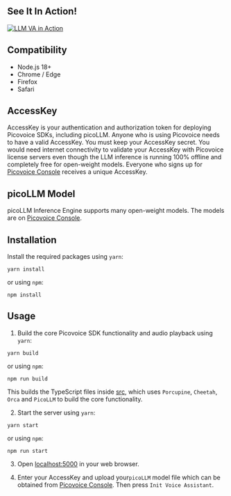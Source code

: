 ## See It In Action!

[![LLM VA in Action](https://img.youtube.com/vi/WWVSACJQknw/0.jpg)](https://www.youtube.com/watch?v=WWVSACJQknw)

## Compatibility

- Node.js 18+
- Chrome / Edge
- Firefox
- Safari

## AccessKey

AccessKey is your authentication and authorization token for deploying Picovoice SDKs, including picoLLM. Anyone who is
using Picovoice needs to have a valid AccessKey. You must keep your AccessKey secret. You would need internet
connectivity to validate your AccessKey with Picovoice license servers even though the LLM inference is running 100%
offline and completely free for open-weight models. Everyone who signs up for
[Picovoice Console](https://console.picovoice.ai/) receives a unique AccessKey.

## picoLLM Model

picoLLM Inference Engine supports many open-weight models. The models are on
[Picovoice Console](https://console.picovoice.ai/).

## Installation

Install the required packages using `yarn`:

```console
yarn install
```

or using `npm`:

```console
npm install
```

## Usage

1. Build the core Picovoice SDK functionality and audio playback using `yarn`:

```console
yarn build
```

or using `npm`:

```console
npm run build
```

This builds the TypeScript files inside [src](./src), which uses `Porcupine`, `Cheetah`, `Orca` and `PicoLLM` to
build the core functionality.

2. Start the server using `yarn`:

```console
yarn start
```

or using `npm`:

```console
npm run start
```

<!-- markdown-link-check-disable -->
3. Open [localhost:5000](http://localhost:5000) in your web browser.
<!-- markdown-link-check-enable -->

4. Enter your AccessKey and upload your`picoLLM` model file which can be obtained from
[Picovoice Console](https://console.picovoice.ai/). Then press `Init Voice Assistant`.
